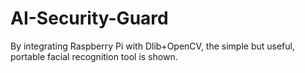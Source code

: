 # AI-Security-Guard
By integrating Raspberry Pi with Dlib+OpenCV, the simple but useful, portable facial recognition tool is shown.
